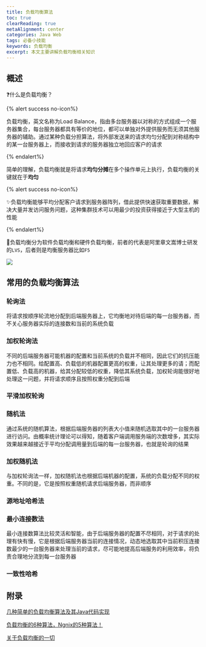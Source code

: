 ```yaml
---
title: 负载均衡算法
toc: true
clearReading: true
metaAlignment: center
categories: Java Web
tags: 必备小技能
keywords: 负载均衡
excerpt: 本文主要讲解负载均衡相关知识
---
```

## 概述

:question:什么是负载均衡？

{% alert success no-icon%}

负载均衡，英文名称为Load Balance，指由多台服务器以对称的方式组成一个服务器集合，每台服务器都具有等价的地位，都可以单独对外提供服务而无须其他服务器的辅助。通过某种负载分担算法，将外部发送来的请求均匀分配到对称结构中的某一台服务器上，而接收到请求的服务器独立地回应客户的请求

{% endalert%}

简单的理解，负载均衡就是将请求**均匀分摊**在多个操作单元上执行，负载均衡的关键就在于**均匀**

{% alert success no-icon%}

:sparkles:负载均衡能够平均分配客户请求到服务器阵列，借此提供快速获取重要数据，解决大量并发访问服务问题，这种集群技术可以用最少的投资获得接近于大型主机的性能

{% endalert%}

:book:负载均衡分为软件负载均衡和硬件负载均衡，前者的代表是阿里章文嵩博士研发的`LVS`，后者则是均衡服务器比如`F5`





![](https://gitee.com/mingchaohu/blog-image/raw/master/image/loadBalanceer.png)

## 常用的负载均衡算法

### 轮询法

将请求按顺序轮流地分配到后端服务器上，它均衡地对待后端的每一台服务器，而不关心服务器实际的连接数和当前的系统负载

### 加权轮询法

不同的后端服务器可能机器的配置和当前系统的负载并不相同，因此它们的抗压能力也不相同。给配置高、负载低的机器配置更高的权重，让其处理更多的请；而配置低、负载高的机器，给其分配较低的权重，降低其系统负载，加权轮询能很好地处理这一问题，并将请求顺序且按照权重分配到后端



### 平滑加权轮询



### 随机法

通过系统的随机算法，根据后端服务器的列表大小值来随机选取其中的一台服务器进行访问。由概率统计理论可以得知，随着客户端调用服务端的次数增多，其实际效果越来越接近于平均分配调用量到后端的每一台服务器，也就是轮询的结果

### 加权随机法

与加权轮询法一样，加权随机法也根据后端机器的配置，系统的负载分配不同的权重。不同的是，它是按照权重随机请求后端服务器，而非顺序



### 源地址哈希法



### 最小连接数法

最小连接数算法比较灵活和智能，由于后端服务器的配置不尽相同，对于请求的处理有快有慢，它是根据后端服务器当前的连接情况，动态地选取其中当前积压连接数最少的一台服务器来处理当前的请求，尽可能地提高后端服务的利用效率，将负责合理地分流到每一台服务器

### 一致性哈希





## 附录

[几种简单的负载均衡算法及其Java代码实现](https://www.cnblogs.com/xrq730/p/5154340.html)

[负载均衡的6种算法，Ngnix的5种算法！](https://zhuanlan.zhihu.com/p/68733507)

[关于负载均衡的一切](https://mp.weixin.qq.com/s/xvozZjmn-CvmQMAEAyDc3w)

